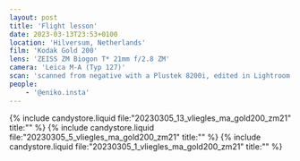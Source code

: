 ```yaml
---
layout: post
title: 'Flight lesson'
date: 2023-03-13T23:53+0100
location: 'Hilversum, Netherlands'
film: 'Kodak Gold 200'
lens: 'ZEISS ZM Biogon T* 21mm f/2.8 ZM'
camera: 'Leica M-A (Typ 127)'
scan: 'scanned from negative with a Plustek 8200i, edited in Lightroom'
people: 
    - '@eniko.insta'
---
```


{% include candystore.liquid file:"20230305_13_vliegles_ma_gold200_zm21" title:"" %}
{% include candystore.liquid file:"20230305_5_vliegles_ma_gold200_zm21" title:"" %}
{% include candystore.liquid file:"20230305_1_vliegles_ma_gold200_zm21" title:"" %}